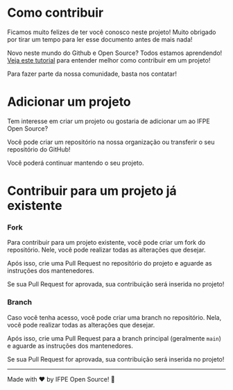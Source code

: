 # Como contribuir
Ficamos muito felizes de ter você conosco neste projeto! Muito obrigado por tirar um tempo para ler esse documento antes de mais nada!

Novo neste mundo do Github e Open Source? Todos estamos aprendendo! [Veja este tutorial](https://opensource.guide/pt/how-to-contribute/#como-submeter-uma-contribui%C3%A7%C3%A3o) para entender melhor como contribuir em um projeto!

Para fazer parte da nossa comunidade, basta nos contatar!
# Adicionar um projeto
Tem interesse em criar um projeto ou gostaria de adicionar um ao IFPE Open Source?

Você pode criar um repositório na nossa organização ou transferir o seu repositório do GitHub!

Você poderá continuar mantendo o seu projeto.
# Contribuir para um projeto já existente
### Fork
Para contribuir para um projeto existente, você pode criar um fork do repositório. Nele, você pode realizar todas as alterações que desejar.

Após isso, crie uma Pull Request no repositório do projeto e aguarde as instruções dos mantenedores.

Se sua Pull Request for aprovada, sua contribuição será inserida no projeto!

### Branch
Caso você tenha acesso, você pode criar uma branch no repositório. Nela, você pode realizar todas as alterações que desejar.

Após isso, crie uma Pull Request para a branch principal (geralmente `main`) e aguarde as instruções dos mantenedores.

Se sua Pull Request for aprovada, sua contribuição será inserida no projeto!

***
Made with ♥ by IFPE Open Source! :sandwich:
